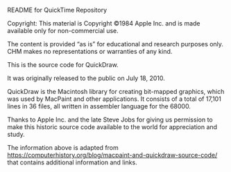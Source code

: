 README for QuickTime Repository

Copyright: This material is Copyright ©1984 Apple Inc. and is made available only for non-commercial use.

The content is provided “as is” for educational and research purposes only. CHM makes no representations or warranties of any kind.

This is the source code for QuickDraw.

It was originally released to the public on July 18, 2010.

QuickDraw is the Macintosh library for creating bit-mapped graphics, which was used by MacPaint and other applications. It consists of a total of 17,101 lines in 36 files, all written in assembler language for the 68000.

Thanks to Apple Inc. and the late Steve Jobs for giving us permission to make this historic source code available to the world for appreciation and study.

The information above is adapted from https://computerhistory.org/blog/macpaint-and-quickdraw-source-code/ that contains additional information and links.
